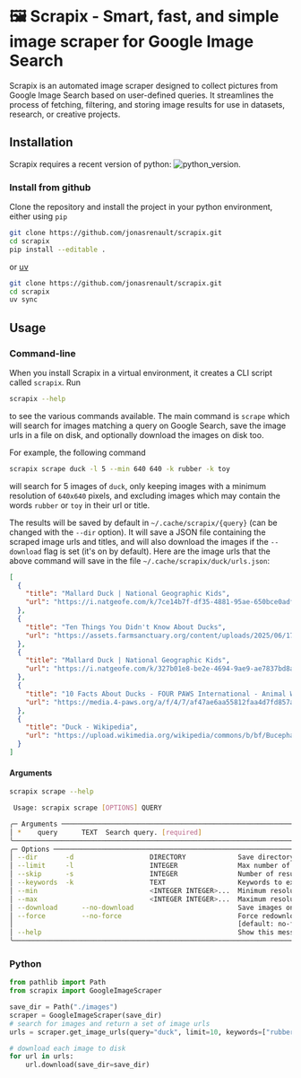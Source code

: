 # 🖼️ Scrapix - Smart, fast, and simple image scraper for Google Image Search

Scrapix is an automated image scraper designed to collect pictures from Google Image Search based on user-defined queries. It streamlines the process of fetching, filtering, and storing image results for use in datasets, research, or creative projects.

## Installation

Scrapix requires a recent version of python: ![python_version](https://img.shields.io/badge/Python-%3E=3.12-blue).

### Install from github

Clone the repository and install the project in your python environment, either using `pip`

```bash
git clone https://github.com/jonasrenault/scrapix.git
cd scrapix
pip install --editable .
```

or [uv](https://docs.astral.sh/uv/)

```bash
git clone https://github.com/jonasrenault/scrapix.git
cd scrapix
uv sync
```

## Usage

### Command-line

When you install Scrapix in a virtual environment, it creates a CLI script called `scrapix`. Run

```bash
scrapix --help
```

to see the various commands available. The main command is `scrape` which will search for images matching a query on Google Search, save the image urls in a file on disk, and optionally download the images on disk too.

For example, the following command

```bash
scrapix scrape duck -l 5 --min 640 640 -k rubber -k toy
```

will search for 5 images of `duck`, only keeping images with a minimum resolution of `640x640` pixels, and excluding images which may contain the words `rubber` or `toy` in their url or title.

The results will be saved by default in `~/.cache/scrapix/{query}` (can be changed with the `--dir` option). It will save a JSON file containing the scraped image urls and titles, and will also download the images if the `--download` flag is set (it's on by default). Here are the image urls that the above command will save in the file `~/.cache/scrapix/duck/urls.json`:

```json
[
  {
    "title": "Mallard Duck | National Geographic Kids",
    "url": "https://i.natgeofe.com/k/7ce14b7f-df35-4881-95ae-650bce0adf4d/mallard-male-standing_square.jpg"
  },
  {
    "title": "Ten Things You Didn't Know About Ducks",
    "url": "https://assets.farmsanctuary.org/content/uploads/2025/06/17071818/2021_04-28_FSNY_Macka_and_Milo_ducks_DSC_3924_CREDIT_Farm_Sanctuary-1600x1068.jpg"
  },
  {
    "title": "Mallard Duck | National Geographic Kids",
    "url": "https://i.natgeofe.com/k/327b01e8-be2e-4694-9ae9-ae7837bd8aea/mallard-male-swimming.jpg"
  },
  {
    "title": "10 Facts About Ducks - FOUR PAWS International - Animal Welfare Organisation",
    "url": "https://media.4-paws.org/a/f/4/7/af47ae6aa55812faa4d7fd857a6e283a8c8226bc/VIER%20PFOTEN_2019-07-18_013-2890x2000-1920x1329.jpg"
  },
  {
    "title": "Duck - Wikipedia",
    "url": "https://upload.wikimedia.org/wikipedia/commons/b/bf/Bucephala-albeola-010.jpg"
  }
]
```

#### Arguments

```bash
scrapix scrape --help

 Usage: scrapix scrape [OPTIONS] QUERY

╭─ Arguments ─────────────────────────────────────────────────────────────────────────────────────────────────────────────────╮
│ *    query      TEXT  Search query. [required]                                                                              │
╰─────────────────────────────────────────────────────────────────────────────────────────────────────────────────────────────╯
╭─ Options ───────────────────────────────────────────────────────────────────────────────────────────────────────────────────╮
│ --dir       -d                   DIRECTORY             Save directory.   [default: ~/.cache/scrapix]                        │
│ --limit     -l                   INTEGER               Max number of images to download. [default: 10]                      │
│ --skip      -s                   INTEGER               Number of results to skip. [default: 0]                              │
│ --keywords  -k                   TEXT                  Keywords to exclude.                                                 │
│ --min                            <INTEGER INTEGER>...  Minimum resolution of images.                                        │
│ --max                            <INTEGER INTEGER>...  Maximum resolution of images.                                        │
│ --download      --no-download                          Save images on disk after scraping the urls. [default: download]     │
│ --force         --no-force                             Force redownload of images already present on disk.                  │
│                                                        [default: no-force]                                                  │
│ --help                                                 Show this message and exit.                                          │
╰─────────────────────────────────────────────────────────────────────────────────────────────────────────────────────────────╯
```

### Python

```python
from pathlib import Path
from scrapix import GoogleImageScraper

save_dir = Path("./images")
scraper = GoogleImageScraper(save_dir)
# search for images and return a set of image urls
urls = scraper.get_image_urls(query="duck", limit=10, keywords=["rubber", "toy"], min_res=(640, 640), max_res=(1200, 1200))

# download each image to disk
for url in urls:
    url.download(save_dir=save_dir)
```
